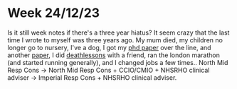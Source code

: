 # Week 24/12/23

Is it still week notes if there's a three year hiatus? It seem crazy that the last time I wrote to myself was three years ago. My mum died, my children no longer go to nursery, I've a dog, I got my [phd paper](https://www.ncbi.nlm.nih.gov/pmc/articles/PMC9887381/) over the line, and another [paper](https://erj.ersjournals.com/content/early/2023/03/03/13993003.01585-2022I), I did [deathlessons](http://deathlessons.org/?q=) with a friend, ran the london marathon (and started running generally), and I changed jobs a few times.. North Mid Resp Cons -> North Mid Resp Cons + CCIO/CMIO + NHSRHO clinical adviser -> Imperial Resp Cons + NHSRHO clinical adviser.
